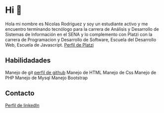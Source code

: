 
# Hi  👋

Hola mi nombre es Nicolas Rodriguez y soy un estudiante activo y me encuentro terminando tecnólogo para la carrera de Análisis y Desarrollo de Sistemas de Información en el SENA y lo complemento con Platzi con la carrera de Programacion y Desarrollo de Software, Escuela del Desarrollo Web, Escuela de Javascript.
 [Perfil de Platzi](https://platzi.com/p/esteban-xof/)

 ## Habilidadades
Manejo de git [perfil de github]( https://github.com/nekdars/)
Manejo de HTML
Manejo de Css
Manejo de PHP
Manejo de Mysql
Manejo Bootstrap

## Contacto
[Perfil de linkedIn](www.linkedin.com/in/nicolas-rodri)
